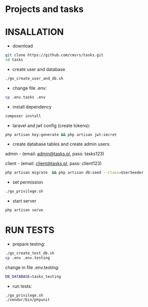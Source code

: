 # Projects and tasks

# INSALLATION

* download
 
```bash
git clone https://github.com/cmsrs/tasks.git
cd tasks
```

* create user and database

```bash
./go_create_user_and_db.sh
```
 
* change file .env:
 
```bash
cp .env.tasks .env
```

* install dependency

```bash
composer install
```

* laravel and jwt config (create tokens):

```bash
php artisan key:generate && php artisan jwt:secret
```
 
* create database tables and create admin users: 

admin - (email: admin@tasks.pl, pass: tasks123) 

client - (email: client@tasks.pl, pass: client123)

```bash
php artisan migrate  && php artisan db:seed --class=UserSeeder
```
 
* set permission 
 
```bash
./go_privilege.sh
```
 
* start server
 
```bash
php artisan serve
```

# RUN TESTS

* prepare testing:

```bash
./go_create_test_db.sh
cp .env .env.testing 
```
 
change in file .env.testing:

```bash
DB_DATABASE=tasks_testing
```

* run tests: 

```bash
./go_privilege.sh
./vendor/bin/phpunit
```
 
